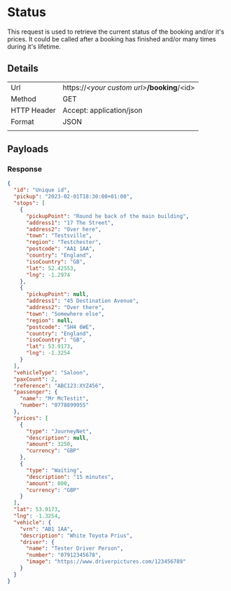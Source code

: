 # Status

This request is used to retrieve the current status of the booking and/or it's prices. It could be called after a booking has finished and/or many times during it's lifetime.

## Details

|             |                                                  |
| ----------- | ------------------------------------------------ |
| Url         | https://_\<your custom url\>_**/booking**/\<id\> |
| Method      | GET                                              |
| HTTP Header | Accept: application/json                         |
| Format      | JSON                                             |
|             |                                                  |

## Payloads

### Response

```json
{
  "id": "Unique id",
  "pickup": "2023-02-01T18:30:00+01:00",
  "stops": [
    {
      "pickupPoint": "Round he back of the main building",
      "address1": "17 The Street",
      "address2": "Over here",
      "town": "Testsville",
      "region": "Testchester",
      "postcode": "AA1 1AA",
      "country": "England",
      "isoCountry": "GB",
      "lat": 52.42553,
      "lng": -1.2974
    },
    {
      "pickupPoint": null,
      "address1": "45 Destination Avenue",
      "address2": "Over there",
      "town": "Somewhere else",
      "region": null,
      "postcode": "SH4 6WE",
      "country": "England",
      "isoCountry": "GB",
      "lat": 53.9173,
      "lng": -1.3254
    }
  ],
  "vehicleType": "Saloon",
  "paxCount": 2,
  "reference": "ABC123:XYZ456",
  "passenger": {
    "name": "Mr McTestit",
    "number": "0778899955"
  },
  "prices": [
    {
      "type": "JourneyNet",
      "description": null,
      "amount": 3250,
      "currency": "GBP"
    },
    {
      "type": "Waiting",
      "description": "15 minutes",
      "amount": 800,
      "currency": "GBP"
    }
  ],
  "lat": 53.9173,
  "lng": -1.3254,
  "vehicle": {
    "vrn": "AB1 1AA",
    "description": "White Toyota Prius",
    "driver": {
      "name": "Tester Driver Person",
      "number": "07912345678",
      "image": "https://www.driverpictures.com/123456789"
    }
  }
}
```
